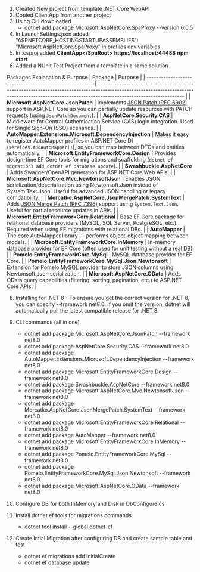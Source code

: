 1) Created New project from template .NET Core WebAPI
2) Copied ClientApp from another project 
3) Using CLI downloaded 
	  * dotnet add package Microsoft.AspNetCore.SpaProxy --version 6.0.5
4) In LaunchSettings.json added "ASPNETCORE_HOSTINGSTARTUPASSEMBLIES": "Microsoft.AspNetCore.SpaProxy" in profiles env variables
5) In .csproj added
      **<SpaRoot>ClientApp\</SpaRoot>**
    	**<SpaProxyServerUrl>https://localhost:44488</SpaProxyServerUrl>**
    	**<SpaProxyLaunchCommand>npm start</SpaProxyLaunchCommand>**
7) Added a NUnit Test Project from a template in a same solution

Packages Explanation & Purpose
| Package                                                 | Purpose                                                                                                                                                                                          |
| ------------------------------------------------------- | ------------------------------------------------------------------------------------------------------------------------------------------------------------------------------------------------ |
| **Microsoft.AspNetCore.JsonPatch**                      | Implements [JSON Patch (RFC 6902)](https://datatracker.ietf.org/doc/html/rfc6902) support in ASP.NET Core so you can partially update resources with PATCH requests (using `JsonPatchDocument`). |
| **AspNetCore.Security.CAS**                             | Middleware for Central Authentication Service (CAS) login integration. Used for Single Sign-On (SSO) scenarios.                                                                                  |
| **AutoMapper.Extensions.Microsoft.DependencyInjection** | Makes it easy to register AutoMapper profiles in ASP.NET Core DI (`services.AddAutoMapper()`), so you can map between DTOs and entities automatically.                                           |
| **Microsoft.EntityFrameworkCore.Design**                | Provides design-time EF Core tools for migrations and scaffolding (`dotnet ef migrations add`, `dotnet ef database update`).                                                                     |
| **Swashbuckle.AspNetCore**                              | Adds Swagger/OpenAPI generation for ASP.NET Core Web APIs.                                                                                                                                       |
| **Microsoft.AspNetCore.Mvc.NewtonsoftJson**             | Enables JSON serialization/deserialization using Newtonsoft.Json instead of System.Text.Json. Useful for advanced JSON handling or legacy compatibility.                                         |
| **Morcatko.AspNetCore.JsonMergePatch.SystemText**       | Adds [JSON Merge Patch (RFC 7396)](https://datatracker.ietf.org/doc/html/rfc7396) support using `System.Text.Json`. Useful for partial resource updates in APIs.                                 |
| **Microsoft.EntityFrameworkCore.Relational**            | Base EF Core package for relational database providers (MySQL, SQL Server, PostgreSQL, etc.). Required when using EF migrations with relational DBs.                                             |
| **AutoMapper**                                          | The core AutoMapper library — performs object-object mapping between models.                                                                                                                     |
| **Microsoft.EntityFrameworkCore.InMemory**              | In-memory database provider for EF Core (often used for unit testing without a real DB).                                                                                                         |
| **Pomelo.EntityFrameworkCore.MySql**                    | MySQL database provider for EF Core.                                                                                                                                                             |
| **Pomelo.EntityFrameworkCore.MySql.Json.Newtonsoft**    | Extension for Pomelo MySQL provider to store JSON columns using Newtonsoft.Json serialization.                                                                                                   |
| **Microsoft.AspNetCore.OData**                          | Adds OData query capabilities (filtering, sorting, pagination, etc.) to ASP.NET Core APIs.                                                                                                       |


8) Installing for .NET 8 - To ensure you get the correct version for .NET 8, you can specify --framework net8.0.
If you omit the version, dotnet will automatically pull the latest compatible release for .NET 8.

9) CLI commands (all in one)
	* dotnet add package Microsoft.AspNetCore.JsonPatch --framework net8.0
	* dotnet add package AspNetCore.Security.CAS --framework net8.0
	* dotnet add package AutoMapper.Extensions.Microsoft.DependencyInjection --framework net8.0
	* dotnet add package Microsoft.EntityFrameworkCore.Design --framework net8.0
	* dotnet add package Swashbuckle.AspNetCore --framework net8.0
	* dotnet add package Microsoft.AspNetCore.Mvc.NewtonsoftJson --framework net8.0
	* dotnet add package Morcatko.AspNetCore.JsonMergePatch.SystemText --framework net8.0
	* dotnet add package Microsoft.EntityFrameworkCore.Relational --framework net8.0
	* dotnet add package AutoMapper --framework net8.0
	* dotnet add package Microsoft.EntityFrameworkCore.InMemory --framework net8.0
	* dotnet add package Pomelo.EntityFrameworkCore.MySql --framework net8.0
	* dotnet add package Pomelo.EntityFrameworkCore.MySql.Json.Newtonsoft --framework net8.0
	* dotnet add package Microsoft.AspNetCore.OData --framework net8.0

10) Configure DB for both InMemory and Disk in DbConfigure.cs
11) Install dotnet ef tools for migrations commands
	* dotnet tool install --global dotnet-ef
12) Create Intial Migration after configuring DB and create sample table and test
    * dotnet ef migrations add InitialCreate
	* dotnet ef database update



